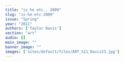 ```yaml
---
title: "is he etc., 2009"
slug: "is-he-etc-2009"
issue: "Spring"
year: "2011"
authors: ['Taylor Davis']
section: "art"
audio: []
main_image: ""
banner_image: ""
images: ['sites/default/files/ART_S11_Davis23.jpg']
---
```

